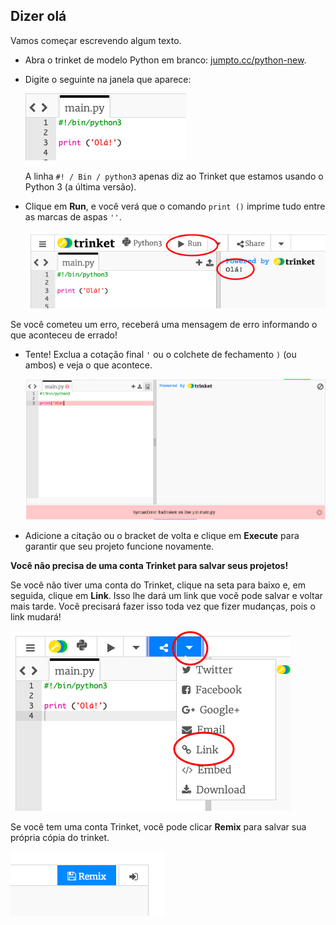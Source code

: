 ## Dizer olá

Vamos começar escrevendo algum texto.

+ Abra o trinket de modelo Python em branco: <a href="http://jumpto.cc/python-new" target="_blank">jumpto.cc/python-new</a>.

+ Digite o seguinte na janela que aparece:
    
    ![captura de tela](images/me-hi.png)
    
    A linha `#! / Bin / python3` apenas diz ao Trinket que estamos usando o Python 3 (a última versão).

+ Clique em **Run**, e você verá que o comando `print ()` imprime tudo entre as marcas de aspas `''`.
    
    ![captura de tela](images/me-hi-test.png)

Se você cometeu um erro, receberá uma mensagem de erro informando o que aconteceu de errado!

+ Tente! Exclua a cotação final `'` ou o colchete de fechamento `)` (ou ambos) e veja o que acontece.
    
    ![captura de tela](images/me-syntax.png)

+ Adicione a citação ou o bracket de volta e clique em **Execute** para garantir que seu projeto funcione novamente.

**Você não precisa de uma conta Trinket para salvar seus projetos!**

Se você não tiver uma conta do Trinket, clique na seta para baixo e, em seguida, clique em **Link**. Isso lhe dará um link que você pode salvar e voltar mais tarde. Você precisará fazer isso toda vez que fizer mudanças, pois o link mudará!

![captura de tela](images/me-link.png)

Se você tem uma conta Trinket, você pode clicar **Remix** para salvar sua própria cópia do trinket.

![captura de tela](images/me-remix.png)